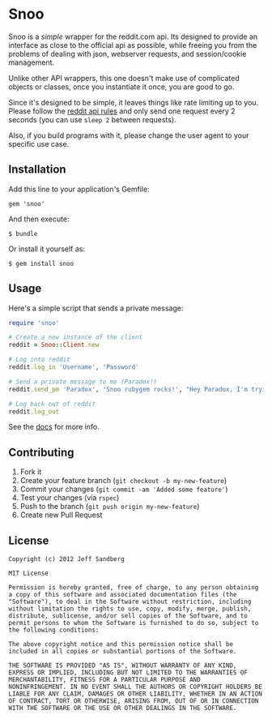 # Snoo

Snoo is a *simple* wrapper for the reddit.com api. Its designed to provide an interface as close to the official api as possible, while freeing you from the problems of dealing with json, webserver requests, and session/cookie management.

Unlike other API wrappers, this one doesn't make use of complicated objects or classes, once you instantiate it once, you are good to go.

Since it's designed to be simple, it leaves things like rate limiting up to you. Please follow the [reddit api rules](https://github.com/reddit/reddit/wiki/API) and only send one request every 2 seconds (you can use `sleep 2` between requests).

Also, if you build programs with it, please change the user agent to your specific use case.

## Installation

Add this line to your application's Gemfile:

    gem 'snoo'

And then execute:

    $ bundle

Or install it yourself as:

    $ gem install snoo

## Usage

Here's a simple script that sends a private message:

```ruby
require 'snoo'

# Create a new instance of the client
reddit = Snoo::Client.new

# Log into reddit
reddit.log_in 'Username', 'Password'

# Send a private message to me (Paradox!)
reddit.send_pm 'Paradox', 'Snoo rubygem rocks!', "Hey Paradox, I'm trying your Snoo rubygem out and it rocks. Thanks for providing such an awesome thing!"

# Log back out of reddit
reddit.log_out
```

See the [docs](http://rubydoc.info/github/paradox460/snoo/) for more info.

## Contributing

1. Fork it
2. Create your feature branch (`git checkout -b my-new-feature`)
3. Commit your changes (`git commit -am 'Added some feature'`)
4. Test your changes (via `rspec`)
4. Push to the branch (`git push origin my-new-feature`)
5. Create new Pull Request

## License

```
Copyright (c) 2012 Jeff Sandberg

MIT License

Permission is hereby granted, free of charge, to any person obtaining
a copy of this software and associated documentation files (the
"Software"), to deal in the Software without restriction, including
without limitation the rights to use, copy, modify, merge, publish,
distribute, sublicense, and/or sell copies of the Software, and to
permit persons to whom the Software is furnished to do so, subject to
the following conditions:

The above copyright notice and this permission notice shall be
included in all copies or substantial portions of the Software.

THE SOFTWARE IS PROVIDED "AS IS", WITHOUT WARRANTY OF ANY KIND,
EXPRESS OR IMPLIED, INCLUDING BUT NOT LIMITED TO THE WARRANTIES OF
MERCHANTABILITY, FITNESS FOR A PARTICULAR PURPOSE AND
NONINFRINGEMENT. IN NO EVENT SHALL THE AUTHORS OR COPYRIGHT HOLDERS BE
LIABLE FOR ANY CLAIM, DAMAGES OR OTHER LIABILITY, WHETHER IN AN ACTION
OF CONTRACT, TORT OR OTHERWISE, ARISING FROM, OUT OF OR IN CONNECTION
WITH THE SOFTWARE OR THE USE OR OTHER DEALINGS IN THE SOFTWARE.
```
